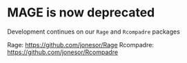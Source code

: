 MAGE is now deprecated
==========

Development continues on our `Rage` and `Rcompadre` packages

Rage: https://github.com/jonesor/Rage
Rcompadre: https://github.com/jonesor/Rcompadre

